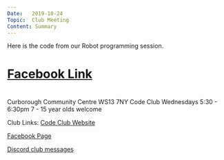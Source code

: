 ```yaml
---
Date:   2019-10-24
Topic:  Club Meeting
Content: Summary
---
```

Here is the code from our Robot programming session.

# [Facebook Link](https://www.facebook.com/1481985248595237/posts/2330617700398650/)

#
Curborough Community Centre
WS13 7NY
Code Club
Wednesdays 5:30 - 6:30pm
7 - 15 year olds welcome

Club Links:
[Code Club Website](https://lichfield-code-club.github.io/)

[Facebook Page](https://www.facebook.com/LichfieldCoders)

[Discord club messages](https://discord.gg/szz6xGK)
